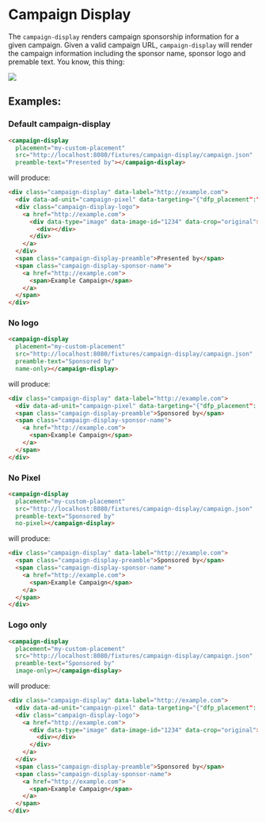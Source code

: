 Campaign Display
================

The `campaign-display` renders campaign sponsorship information for a given campaign.  Given a valid campaign URL, `campaign-display` will render the campaign information including the sponsor name, sponsor logo and premable text. You know, this thing:

![](https://raw.githubusercontent.com/theonion/bulbs-elements/master/examples/fixtures/campaign-display/campaign-display-example.png)


Examples:
---------

### Default campaign-display

```html
<campaign-display
  placement="my-custom-placement"
  src="http://localhost:8080/fixtures/campaign-display/campaign.json"
  preamble-text="Presented by"></campaign-display>
```
will produce:

```html
<div class="campaign-display" data-label="http://example.com">
  <div data-ad-unit="campaign-pixel" data-targeting="{"dfp_placement":"my-custom-placement"}"></div>
  <div class="campaign-display-logo">
    <a href="http://example.com">
      <div data-type="image" data-image-id="1234" data-crop="original">
        <div></div>
      </div>
    </a>
  </div>
  <span class="campaign-display-preamble">Presented by</span>
  <span class="campaign-display-sponsor-name">
    <a href="http://example.com">
      <span>Example Campaign</span>
    </a>
  </span>
</div>
```

### No logo

```html
<campaign-display
  placement="my-custom-placement"
  src="http://localhost:8080/fixtures/campaign-display/campaign.json"
  preamble-text="Sponsored by"
  name-only></campaign-display>
```

will produce: 

```html
<div class="campaign-display" data-label="http://example.com">
  <div data-ad-unit="campaign-pixel" data-targeting="{"dfp_placement": "my-custom-placement"}"></div>
  <span class="campaign-display-preamble">Sponsored by</span>
  <span class="campaign-display-sponsor-name">
    <a href="http://example.com">
      <span>Example Campaign</span>
    </a>
  </span>
</div>
```

### No Pixel

```html
<campaign-display
  placement="my-custom-placement"
  src="http://localhost:8080/fixtures/campaign-display/campaign.json"
  preamble-text="Sponsored by"
  no-pixel></campaign-display>
```

will produce: 

```html
<div class="campaign-display" data-label="http://example.com">
  <span class="campaign-display-preamble">Sponsored by</span>
  <span class="campaign-display-sponsor-name">
    <a href="http://example.com">
      <span>Example Campaign</span>
    </a>
  </span>
</div>
```

### Logo only

```html
<campaign-display
  placement="my-custom-placement"
  src="http://localhost:8080/fixtures/campaign-display/campaign.json"
  preamble-text="Sponsored by"
  image-only></campaign-display>
```

will produce: 

```html
<div class="campaign-display" data-label="http://example.com">
  <div data-ad-unit="campaign-pixel" data-targeting="{"dfp_placement": "my-custom-placement"}"></div>
  <div class="campaign-display-logo">
    <a href="http://example.com">
      <div data-type="image" data-image-id="1234" data-crop="original">
        <div></div>
      </div>
    </a>
  </div>
  <span class="campaign-display-preamble">Sponsored by</span>
  <span class="campaign-display-sponsor-name">
    <a href="http://example.com">
      <span>Example Campaign</span>
    </a>
  </span>
</div>
```
